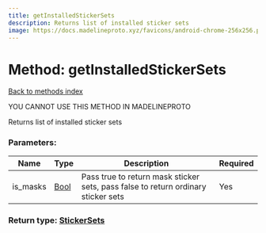 ```yaml
---
title: getInstalledStickerSets
description: Returns list of installed sticker sets
image: https://docs.madelineproto.xyz/favicons/android-chrome-256x256.png
---
```

# Method: getInstalledStickerSets  
[Back to methods index](index.md)


YOU CANNOT USE THIS METHOD IN MADELINEPROTO


Returns list of installed sticker sets

### Parameters:

| Name     |    Type       | Description | Required |
|----------|---------------|-------------|----------|
|is\_masks|[Bool](../types/Bool.md) | Pass true to return mask sticker sets, pass false to return ordinary sticker sets | Yes|


### Return type: [StickerSets](../types/StickerSets.md)

